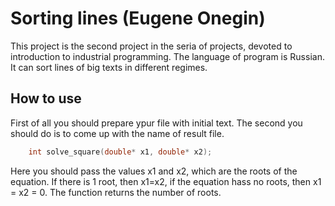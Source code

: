 # Sorting lines (Eugene Onegin)

This project is the second project in the seria of projects, devoted to introduction to industrial programming.
The language of program is Russian. It can sort lines of big texts in different regimes.

## How to use

First of all you should prepare ypur file with initial text. The second you should do is to come up with the name of result file.

```C++
    int solve_square(double* x1, double* x2);
``` 
Here you should pass the values x1 and x2, which are the roots of the equation. If there is 1 root, then x1=x2, if the equation hass no roots, then x1 = x2 = 0.
The function returns the number of roots.
